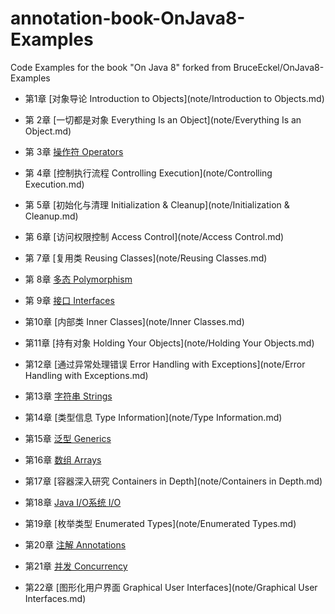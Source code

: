 # annotation-book-OnJava8-Examples
 
Code Examples for the book "On Java 8"   forked from BruceEckel/OnJava8-Examples  
 

 
 
  -  第1章 [对象导论 Introduction to Objects](note/Introduction to Objects.md)  
  
  -  第 2章 [一切都是对象 Everything Is an Object](note/Everything Is an Object.md)  
  
  -  第 3章 [操作符  Operators](note/Operators.md)  
  
  -  第 4章 [控制执行流程  Controlling Execution](note/Controlling Execution.md)  
  
  -  第 5章 [初始化与清理  Initialization & Cleanup](note/Initialization & Cleanup.md)  
  
  -  第 6章 [访问权限控制  Access Control](note/Access Control.md)  
  
  -  第 7章 [复用类  Reusing Classes](note/Reusing Classes.md)  
  
  -  第 8章 [多态  Polymorphism](note/Polymorphism.md)
  
  -  第 9章 [接口  Interfaces](note/Interfaces.md)  
  
  -  第10章 [内部类  Inner Classes](note/Inner Classes.md)  
  
  -  第11章 [持有对象  Holding Your Objects](note/Holding Your Objects.md)  
  
  -  第12章 [通过异常处理错误  Error Handling with Exceptions](note/Error Handling with Exceptions.md)  
  
  -  第13章 [字符串  Strings](note/Strings.md)  
  
  -  第14章 [类型信息  Type Information](note/Type Information.md)  
  
  -  第15章 [泛型  Generics](note/Generics.md)  
  
  -  第16章 [数组  Arrays](note/Arrays.md)  
  
  -  第17章 [容器深入研究  Containers in Depth](note/Containers in Depth.md)  
  
  -  第18章 [Java I/O系统  I/O](note/I&O.md)  
  
  -  第19章 [枚举类型  Enumerated Types](note/Enumerated Types.md)  
  
  -  第20章 [注解  Annotations](note/Annotations.md)  
  
  -  第21章 [并发  Concurrency](note/Concurrency.md)  
  
  -  第22章 [图形化用户界面  Graphical User Interfaces](note/Graphical User Interfaces.md)  
  
  


